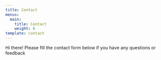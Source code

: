 ```yaml
---
title: Contact
menus:
  main:
    title: Contact
    weight: 6
template: contact
---
```

Hi there! Please fill the contact form below if you have any questions or feedback